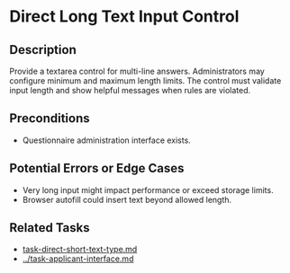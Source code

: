 # Direct Long Text Input Control

## Description
Provide a textarea control for multi-line answers. Administrators may configure minimum and maximum length limits. The control must validate input length and show helpful messages when rules are violated.

## Preconditions
- Questionnaire administration interface exists.

## Potential Errors or Edge Cases
- Very long input might impact performance or exceed storage limits.
- Browser autofill could insert text beyond allowed length.

## Related Tasks
- [task-direct-short-text-type.md](task-direct-short-text-type.md)
- [../task-applicant-interface.md](../task-applicant-interface.md)
